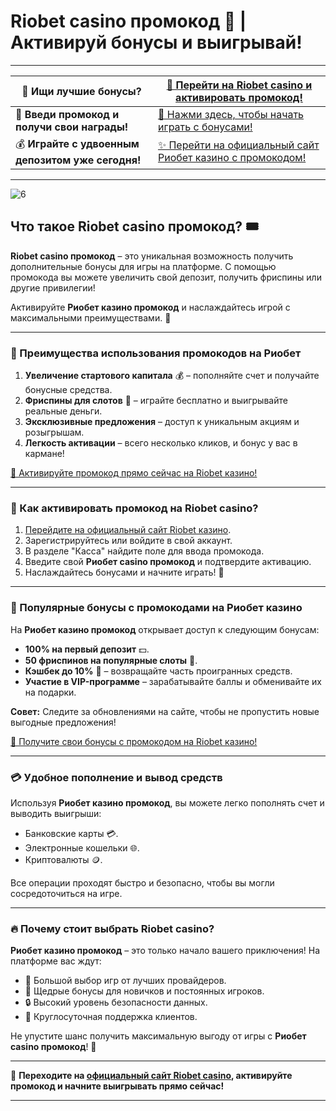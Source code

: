 # Riobet casino промокод 🎁 | Активируй бонусы и выигрывай!

---

| 🎉 **Ищи лучшие бонусы?** | [🎰 Перейти на Riobet casino и активировать промокод!](https://brandplay.link/dtx89f2L) |
|--------------------------|-------------------------------------------------------------------------------|
| 🎁 **Введи промокод и получи свои награды!** | [🔗 Нажми здесь, чтобы начать играть с бонусами!](https://brandplay.link/dtx89f2L) |
| 💰 **Играйте с удвоенным депозитом уже сегодня!** | [✨ Перейти на официальный сайт Риобет казино с промокодом!](https://brandplay.link/dtx89f2L) |

---
![6](https://github.com/user-attachments/assets/e107847f-437e-44e9-8a1f-579d707ba120)

## Что такое Riobet casino промокод? 🎟️

**Riobet casino промокод** – это уникальная возможность получить дополнительные бонусы для игры на платформе. С помощью промокода вы можете увеличить свой депозит, получить фриспины или другие привилегии! 

Активируйте **Риобет казино промокод** и наслаждайтесь игрой с максимальными преимуществами. 🌟

---

### 🎁 Преимущества использования промокодов на Риобет

1. **Увеличение стартового капитала** 💰 – пополняйте счет и получайте бонусные средства.
2. **Фриспины для слотов** 🎰 – играйте бесплатно и выигрывайте реальные деньги.
3. **Эксклюзивные предложения** – доступ к уникальным акциям и розыгрышам.
4. **Легкость активации** – всего несколько кликов, и бонус у вас в кармане!

[🔗 Активируйте промокод прямо сейчас на Riobet казино!](https://brandplay.link/dtx89f2L)

---

### 📌 Как активировать промокод на Riobet casino?

1. [Перейдите на официальный сайт Riobet казино](https://brandplay.link/dtx89f2L).
2. Зарегистрируйтесь или войдите в свой аккаунт.
3. В разделе "Касса" найдите поле для ввода промокода.
4. Введите свой **Риобет casino промокод** и подтвердите активацию.
5. Наслаждайтесь бонусами и начните играть! 🎲

---

### 🤑 Популярные бонусы с промокодами на Риобет казино

На **Риобет казино промокод** открывает доступ к следующим бонусам:

- **100% на первый депозит** 💵.
- **50 фриспинов на популярные слоты** 🎰.
- **Кэшбек до 10%** 💸 – возвращайте часть проигранных средств.
- **Участие в VIP-программе** – зарабатывайте баллы и обменивайте их на подарки.

**Совет:** Следите за обновлениями на сайте, чтобы не пропустить новые выгодные предложения!

[🎰 Получите свои бонусы с промокодом на Riobet казино!](https://brandplay.link/dtx89f2L)

---

### 💳 Удобное пополнение и вывод средств

Используя **Риобет казино промокод**, вы можете легко пополнять счет и выводить выигрыши:

- Банковские карты 💳.
- Электронные кошельки 🌐.
- Криптовалюты 🪙.

Все операции проходят быстро и безопасно, чтобы вы могли сосредоточиться на игре.

---

### 🔥 Почему стоит выбрать Riobet casino?

**Риобет казино промокод** – это только начало вашего приключения! На платформе вас ждут:

- 🎰 Большой выбор игр от лучших провайдеров.
- 🎁 Щедрые бонусы для новичков и постоянных игроков.
- 🔒 Высокий уровень безопасности данных.
- 💬 Круглосуточная поддержка клиентов.

Не упустите шанс получить максимальную выгоду от игры с **Риобет casino промокод**! 🌟

---

💎 **Переходите на [официальный сайт Riobet casino](https://brandplay.link/dtx89f2L), активируйте промокод и начните выигрывать прямо сейчас!**

---

